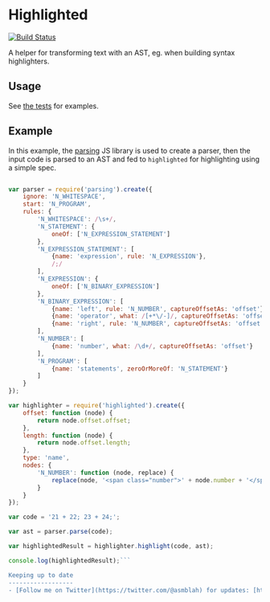 Highlighted
===========

[![Build Status](https://secure.travis-ci.org/asmblah/highlighted.png?branch=master)](http://travis-ci.org/asmblah/highlighted)

A helper for transforming text with an AST, eg. when building syntax highlighters.

Usage
-----

See [the tests](https://github.com/asmblah/highlighted/tree/master/test) for examples.

Example
-------

In this example, the [parsing](https://github.com/asmblah/parsing) JS library is used to create a parser,
then the input code is parsed to an AST and fed to `highlighted` for highlighting using a simple spec.

```javascript

var parser = require('parsing').create({
    ignore: 'N_WHITESPACE',
    start: 'N_PROGRAM',
    rules: {
        'N_WHITESPACE': /\s+/,
        'N_STATEMENT': {
            oneOf: ['N_EXPRESSION_STATEMENT']
        },
        'N_EXPRESSION_STATEMENT': [
            {name: 'expression', rule: 'N_EXPRESSION'},
            /;/
        ],
        'N_EXPRESSION': {
            oneOf: ['N_BINARY_EXPRESSION']
        },
        'N_BINARY_EXPRESSION': [
            {name: 'left', rule: 'N_NUMBER', captureOffsetAs: 'offset'},
            {name: 'operator', what: /[+*\/-]/, captureOffsetAs: 'offset'},
            {name: 'right', rule: 'N_NUMBER', captureOffsetAs: 'offset'}
        ],
        'N_NUMBER': [
            {name: 'number', what: /\d+/, captureOffsetAs: 'offset'}
        ],
        'N_PROGRAM': [
            {name: 'statements', zeroOrMoreOf: 'N_STATEMENT'}
        ]
    }
});

var highlighter = require('highlighted').create({
    offset: function (node) {
        return node.offset.offset;
    },
    length: function (node) {
        return node.offset.length;
    },
    type: 'name',
    nodes: {
        'N_NUMBER': function (node, replace) {
            replace(node, '<span class="number">' + node.number + '</span>');
        }
    }
});

var code = '21 + 22; 23 + 24;';

var ast = parser.parse(code);

var highlightedResult = highlighter.highlight(code, ast);

console.log(highlightedResult);```

Keeping up to date
------------------
- [Follow me on Twitter](https://twitter.com/@asmblah) for updates: [https://twitter.com/@asmblah](https://twitter.com/@asmblah)
